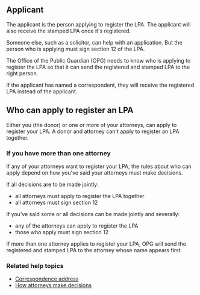 ## Applicant

The applicant is the person applying to register the LPA. The applicant will also receive the stamped LPA once it's registered.

Someone else, such as a solicitor, can help with an application. But the person who is applying must sign section 12 of the LPA. 

The Office of the Public Guardian (OPG) needs to know who is applying to register the LPA so that it can send the registered and stamped LPA to the right person.

If the applicant has named a correspondent, they will receive the registered LPA instead of the applicant.

## Who can apply to register an LPA
Either you (the donor) or one or more of your attorneys, can apply to register your LPA. A donor and attorney can't apply to register an LPA together.

### If you have more than one attorney
If any of your attorneys want to register your LPA, the rules about who can apply depend on how you've said your attorneys must make decisions.

If all decisions are to be made jointly:

* all attorneys must apply to register the LPA together
* all attorneys must sign section 12

If you've said some or all decisions can be made jointly and severally:

* any of the attorneys can apply to register the LPA
* those who apply must sign section 12

If more than one attorney applies to register your LPA, OPG will send the registered and stamped LPA to the attorney whose name appears first.

### Related help topics
* [Correspondence address](/help/#topic-correspondence-address)
* [How attorneys make decisions](/help/#topic-how-attorneys-make-decisions)
